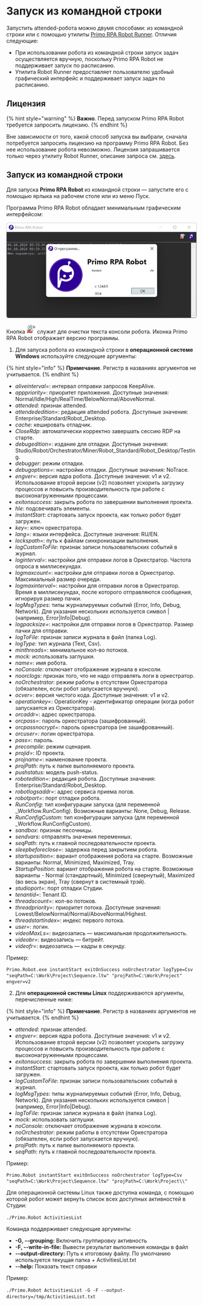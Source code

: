 # Запуск из командной строки

Запустить attended-робота можно двумя способами: из командной строки или с помощью утилиты [Primo RPA Robot Runner](https://docs.primo-rpa.ru/primo-rpa/primo-robot/robot-runner). Отличия следующие:
* При использовании робота из командной строки запуск задач осуществляется вручную, поскольку Primo RPA Robot не поддерживает запуск по расписанию. 
* Утилита Robot Runner предоставляет пользователю удобный графический интерфейс и поддерживает запуск задач по расписанию. 

## Лицензия

{% hint style="warning" %}
**Важно**. Перед запуском Primo RPA Robot требуется запросить лицензию.
{% endhint %}

Вне зависимости от того, какой способ запуска вы выбрали, сначала потребуется запросить лицензию на программу Primo RPA Robot. Без нее использование робота невозможно. Лицензия запрашивается только через утилиту Robot Runner, описание запроса см. [здесь](https://docs.primo-rpa.ru/primo-rpa/primo-robot/installation/registration-desktop).

## Запуск из командной строки 

Для запуска **Primo RPA Robot** из командной строки — запустите его с помощью ярлыка на рабочем столе или из меню Пуск.

Программа Primo RPA Robot обладает минимальным графическим интерфейсом:

![](<../../.gitbook/assets1/consolerunner.png>)

Кнопка ![](<../../.gitbook/assets/4 (8).png>) служит для очистки текста консоли робота. Иконка Primo RPA Robot отображает версию программы.


1. Для запуска робота из командной строки в **операционной системе Windows** используйте следующие аргументы: 

{% hint style="info" %}
**Примечание**. Регистр в названиях аргументов не учитывается.
{% endhint %}


- *aliveinterval=*: интервал отправки запросов KeepAlive.  
- *apppriority=*: приоритет приложения. Доступные значения: Normal/Idle/High/RealTime/BelowNormal/AboveNormal.  
- *attended*: признак attended.  
- *attendededition=*: редакция attended робота. Доступные значения: Enterprise/Standard/Robot_Desktop.  
- *cache*: кешировать отладчик.  
- *CloseRdp*: автоматически корректно завершать сессию RDP на старте.  
- *debugedition=*: издание для отладки. Доступные значения: Studio/Robot/Orchestrator/Miner/Robot_Standard/Robot_Desktop/Testing.  
- *debugger*: режим отладки.  
- *debugoptions=*: настройки отладки. Доступные значения: NoTrace.  
- *engver=*: версия ядра робота. Доступные значения: v1 и v2. Использование второй версии (v2) позволяет ускорить загрузку процессов и повысить производительность при работе с высоконагруженными процессами.  
- *exitonsuccess*: закрыть робота по завершении выполнения проекта.  
- *hle*: подсвечивать элементы.  
- *instantStart*: стартовать запуск проекта, как только робот будет загружен.  
- *key=*: ключ оркестратора.  
- *lang=*: языки интерфейса. Доступные значения: RU/EN.  
- *lockspath=*: путь к файлам синхронизации выполнения.  
- *logCustomToFile*: признак записи пользовательских событий в журнал.  
- *loginterval=*: настройки для отправки логов в Оркестратор. Частота опроса в миллисекундах.  
- *logmaxcount=*: настройки для отправки логов в Оркестратор. Максимальный размер очереди.  
- *logmaxinterval=*: настройки для отправки логов в Оркестратор. Время в миллисекундах, после которого отправляются сообщения, игнорируя размер пачки.  
- *logMsgTypes*: типы журналируемых событий (Error, Info, Debug, Network). Для указания нескольких используется символ | (например, Error|Info|Debug).  
- *logpacksize=*: настройки для отправки логов в Оркестратор. Размер пачки для отправки.  
- *logToFile*: признак записи журнала в файл (папка Log).  
- *logType*: тип журнала (Text, Csv).  
- *minthreads=*: минимальное кол-во потоков.  
- *mock*: использовать заглушки.  
- *name=*: имя робота.  
- *noConsole*: отключает отображение журнала в консоли.  
- *noorclogs*: признак того, что не надо отправлять логи в оркестратор.  
- *noOrchestrator*: режим работы в отсутствии Оркестратора (обязателен, если робот запускается вручную).  
- *ocver=*: версия чистого кода. Доступные значения: v1 и v2.  
- *operationkey=*: OperationKey - идентификатор операции (когда робот запускается из Оркестратора).  
- *orcaddr=*: адрес оркестратора.  
- *orcpass=*: пароль оркестратора (зашифрованный).  
- *orcpassnocrypt=*: пароль оркестратора (не зашифрованный).  
- *orcuser=*: логин оркестратора.  
- *pass=*: пароль.  
- *precompile*: режим сценария.  
- *projid=*: ID проекта.  
- *projname=*: наименование проекта.  
- *projPath*: путь к папке выполняемого проекта.  
- *pushstatus*: модель push-status.  
- *robotedition=*: редакция робота. Доступные значения: Enterprise/Standard/Robot_Desktop.  
- *robotlogsaddr=*: адрес сервиса приема логов.  
- *robotport=*: порт отладки робота.  
- *RunConfig*: тип конфигурации запуска (для переменной \_Workflow.RunConfig). Возможные варианты: None, Debug, Release.  
- *RunConfigCustom*: тип конфигурации запуска (для переменной \_Workflow.RunConfigCustom).  
- *sandbox*: признак песочницы.  
- *sendvars*: отправлять значения переменных.  
- *seqPath*: путь к главной последовательности проекта.  
- *sleepbeforeclose=*: задержка перед закрытием робота.  
- *startuposition=*: вариант отображения робота на старте. Возможные варианты: Normal, Minimized, Maximized, Tray.  
- *StartupPosition*: вариант отображения робота на старте. Возможные варианты - Normal (стандартный), Minimized (свернутый), Maximized (во весь экран), Tray (свернут в системный трэй).  
- *studioport=*: порт отладки Студии.  
- *tenantid=*: Tenant ID.  
- *threadsсount=*: кол-во потоков.  
- *threadpriority=*: приоритет потока. Доступные значения: Lowest/BelowNormal/Normal/AboveNormal/Highest.  
- *threadstartindex=*: индекс первого потока.  
- *user=*: логин.  
- *videoMaxLs=*: видеозапись — максимальная продолжительность.  
- *videobr=*: видеозапись — битрейт.  
- *videofr=*: видеозапись — кадры в секунду.

Пример:
```
Primo.Robot.exe instantStart exitOnSuccess noOrchestrator logType=Csv "seqPath=C:\Work\Project\Sequence.ltw" "projPath=C:\Work\Project" engver=v2 
```

2. Для **операционной системы Linux** поддерживаются аргументы, перечисленные ниже:

{% hint style="info" %}
**Примечание**. Регистр в названиях аргументов не учитывается.
{% endhint %}

- *attended*: признак attended.  
- *engver=*: версия ядра робота. Доступные значения: v1 и v2. Использование второй версии (v2) позволяет ускорить загрузку процессов и повысить производительность при работе с высоконагруженными процессами.  
- *exitonsuccess*: закрыть робота по завершении выполнения проекта.  
- *instantStart*: стартовать запуск проекта, как только робот будет загружен.  
- *logCustomToFile*: признак записи пользовательских событий в журнал.  
- *logMsgTypes*: типы журналируемых событий (Error, Info, Debug, Network). Для указания нескольких используется символ | (например, Error|Info|Debug).  
- *logToFile*: признак записи журнала в файл (папка Log).  
- *mock*: использовать заглушки.  
- *noConsole*: отключает отображение журнала в консоли.
- *noOrchestrator*: режим работы в отсутствии Оркестратора (обязателен, если робот запускается вручную).  
- *projPath*: путь к папке выполняемого проекта.  
- *seqPath*: путь к главной последовательности проекта.  

Пример:
```
Primo.Robot instantStart exitOnSuccess noOrchestrator logType=Csv "seqPath=C:\Work\Project\Sequence.ltw" "projPath=C:\Work\Project\\"
```

Для операционной системы Linux также доступна команда, с помощью которой робот может вернуть список всех доступных активностей в Студии:

`./Primo.Robot ActivitiesList`

Команда поддерживает следующие аргументы:

* **-G, --grouping:** Включить группировку активность
* **-F, --write-in-file:** Вывести результат выполнения команды в файл
* **--output-directory:** Путь к итоговому файлу. По умолчанию используется текущая папка + ActivitiesList.txt
* **--help:** Показать текст справки

Пример:

`./Primo.Robot ActivitiesList -G -F --output-directory=/tmp/ActivitiesList.txt`
